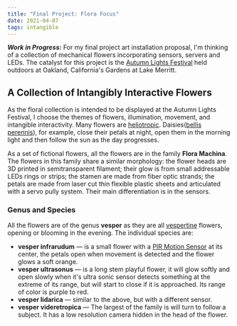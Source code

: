 ```yaml
---
title: "Final Project: Flora Focus"
date: 2021-04-07
tags: intangible
---
```

***Work in Progress:*** For my final project art installation proposal, I'm thinking of a collection of mechanical flowers incorporating sensors, servers and LEDs. The catalyst for this project is the [Autumn Lights Festival](http://www.autumnlightsoakland.com) held outdoors at Oakland, California's Gardens at Lake Merritt.

## A Collection of Intangibly Interactive Flowers
As the floral collection is intended to be displayed at the Autumn Lights Festival, I choose the themes of flowers, illumination, movement, and intangible interactivity. Many flowers are [heliotropic](https://en.wikipedia.org/wiki/Heliotropism). Daisies([bellis perennis](https://en.wikipedia.org/wiki/Bellis_perennis)), for example, close their petals at night, open them in the morning light and then follow the sun as the day progresses.

As a set of fictional flowers, all the flowers are in the family **Flora Machina**. The flowers in this family share a similar morphology: the flower heads are 3D printed in semitransparent filament; their glow is from small addressable LEDs rings or strips; the stamen are made from fiber optic strands; the petals are made from laser cut thin flexible plastic sheets and articulated with a servo pully system. Their main differentiation is in the sensors.

### Genus and Species
All the flowers are of the genus **vesper** as they are all [vespertine](https://en.wikipedia.org/wiki/Vespertine_%28biology%29) flowers, opening or blooming  in the evening. The individual species are:
* **vesper infrarudum** — is a small flower with a [PIR Motion Sensor](https://www.sparkfun.com/products/13285) at its center, the petals open when movement is detected and the flower glows a soft orange.
* **vesper ultrasonus** — is a long stem playful flower, it will glow softly and open slowly when it's ultra sonic sensor detects something at the extreme of its range, but will start to close if it is approached. Its range of color is purple to red.
* **vesper lidarica** — similar to the above, but with a different sensor.
* **vesper videretropica** — The largest of the family is will turn to follow a subject. It has a low resolution camera hidden in the head of the flower.